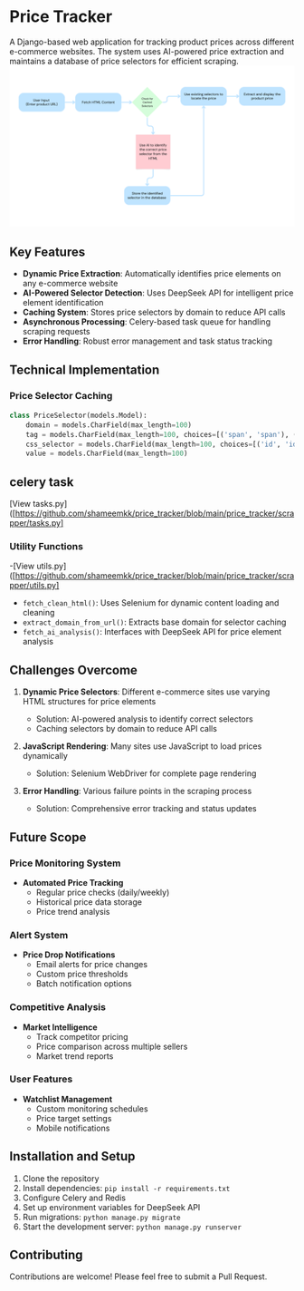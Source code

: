 # Price Tracker

A Django-based web application for tracking product prices across different e-commerce websites. The system uses AI-powered price extraction and maintains a database of price selectors for efficient scraping.
![flow](flow.png)

## Key Features 

- **Dynamic Price Extraction**: Automatically identifies price elements on any e-commerce website
- **AI-Powered Selector Detection**: Uses DeepSeek API for intelligent price element identification
- **Caching System**: Stores price selectors by domain to reduce API calls
- **Asynchronous Processing**: Celery-based task queue for handling scraping requests
- **Error Handling**: Robust error management and task status tracking

## Technical Implementation

### Price Selector Caching

```python
class PriceSelector(models.Model):
    domain = models.CharField(max_length=100)
    tag = models.CharField(max_length=100, choices=[('span', 'span'), ('div', 'div')])
    css_selector = models.CharField(max_length=100, choices=[('id', 'id'), ('class', 'class')])
    value = models.CharField(max_length=100)
```
## celery task 
[View tasks.py]([https://github.com/shameemkk/price_tracker/blob/main/price_tracker/scrapper/tasks.py]

### Utility Functions 
-[View utils.py]([https://github.com/shameemkk/price_tracker/blob/main/price_tracker/scrapper/utils.py]

- `fetch_clean_html()`: Uses Selenium for dynamic content loading and cleaning
- `extract_domain_from_url()`: Extracts base domain for selector caching
- `fetch_ai_analysis()`: Interfaces with DeepSeek API for price element analysis

## Challenges Overcome

1. **Dynamic Price Selectors**: Different e-commerce sites use varying HTML structures for price elements
   - Solution: AI-powered analysis to identify correct selectors
   - Caching selectors by domain to reduce API calls

2. **JavaScript Rendering**: Many sites use JavaScript to load prices dynamically
   - Solution: Selenium WebDriver for complete page rendering

3. **Error Handling**: Various failure points in the scraping process
   - Solution: Comprehensive error tracking and status updates

## Future Scope

### Price Monitoring System

- **Automated Price Tracking**
  - Regular price checks (daily/weekly)
  - Historical price data storage
  - Price trend analysis

### Alert System

- **Price Drop Notifications**
  - Email alerts for price changes
  - Custom price thresholds
  - Batch notification options

### Competitive Analysis

- **Market Intelligence**
  - Track competitor pricing
  - Price comparison across multiple sellers
  - Market trend reports

### User Features

- **Watchlist Management**
  - Custom monitoring schedules
  - Price target settings
  - Mobile notifications

## Installation and Setup

1. Clone the repository
2. Install dependencies: `pip install -r requirements.txt`
3. Configure Celery and Redis
4. Set up environment variables for DeepSeek API
5. Run migrations: `python manage.py migrate`
6. Start the development server: `python manage.py runserver`

## Contributing

Contributions are welcome! Please feel free to submit a Pull Request.
